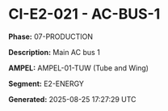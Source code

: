 # CI-E2-021 - AC-BUS-1

**Phase:** 07-PRODUCTION

**Description:** Main AC bus 1

**AMPEL:** AMPEL-01-TUW (Tube and Wing)

**Segment:** E2-ENERGY

**Generated:** 2025-08-25 17:27:29 UTC
